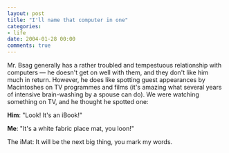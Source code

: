 ```yaml
---
layout: post
title: "I'll name that computer in one"
categories:
- life
date: 2004-01-28 00:00
comments: true
---
```


<p>Mr. Bsag generally has a rather troubled and tempestuous relationship with computers &mdash; he doesn't get on well with them, and they don't like him much in return. However, he does like spotting guest appearances by Macintoshes on TV programmes and films (it's amazing what several years of intensive brain-washing by a spouse can do). We were watching something on TV, and he thought he spotted one:</p>

<p><strong>Him</strong>: "Look! It's an iBook!"</p>

<p><strong>Me</strong>: "It's a white fabric place mat, you loon!"</p>

<p>The iMat: It will be the next big thing, you mark my words.</p>


